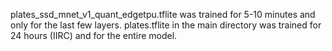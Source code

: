 plates_ssd_mnet_v1_quant_edgetpu.tflite was trained for 5-10 minutes and only for the last few layers.
plates.tflite in the main directory was trained for 24 hours (IIRC) and for the entire model.
